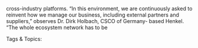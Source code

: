 cross-industry platforms. 
“In this environment, we are continuously asked to reinvent 
how we manage our business, including external partners 
and suppliers,” observes Dr. Dirk Holbach, CSCO of Germany-
based Henkel. “The whole ecosystem network has to be 

   Tags & Topics:
   
